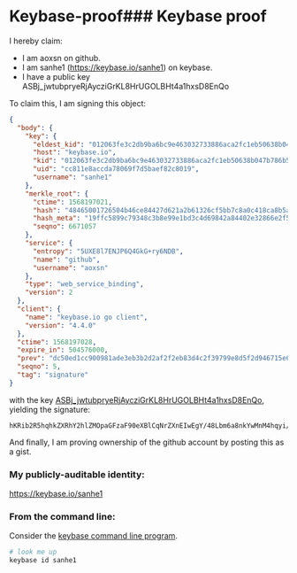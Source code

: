 # Keybase-proof### Keybase proof

I hereby claim:

  * I am aoxsn on github.
  * I am sanhe1 (https://keybase.io/sanhe1) on keybase.
  * I have a public key ASBj_jwtubpryeRjAycziGrKL8HrUGOLBHt4a1hxsD8EnQo

To claim this, I am signing this object:

```json
{
  "body": {
    "key": {
      "eldest_kid": "012063fe3c2db9ba6bc9e463032733886aca2fc1eb50638b047b786b5871b03f049d0a",
      "host": "keybase.io",
      "kid": "012063fe3c2db9ba6bc9e463032733886aca2fc1eb50638b047b786b5871b03f049d0a",
      "uid": "cc811e8accda78069f7d5baef82c8019",
      "username": "sanhe1"
    },
    "merkle_root": {
      "ctime": 1568197021,
      "hash": "48465001726504b46ce84427d621a2b61326cf5bb7c8a0c418ca8b5a15e4db18b7efbc1b644f2f33820e8c59a0b54587b824f43f7171eeb13880470dd04fbf72",
      "hash_meta": "19ffc5899c79348c3b8e99e1bd3c4d69842a84402e32866e2f5e99fdeec83eb1",
      "seqno": 6671057
    },
    "service": {
      "entropy": "5UXE8l7ENJP6Q4GkG+ry6NDB",
      "name": "github",
      "username": "aoxsn"
    },
    "type": "web_service_binding",
    "version": 2
  },
  "client": {
    "name": "keybase.io go client",
    "version": "4.4.0"
  },
  "ctime": 1568197028,
  "expire_in": 504576000,
  "prev": "dc50ed1cc900981ade3eb3b2d2af2f2eb83d4c2f39799e8d5f2d946715e68112",
  "seqno": 5,
  "tag": "signature"
}
```

with the key [ASBj_jwtubpryeRjAycziGrKL8HrUGOLBHt4a1hxsD8EnQo](https://keybase.io/sanhe1), yielding the signature:

```
hKRib2R5hqhkZXRhY2hlZMOpaGFzaF90eXBlCqNrZXnEIwEgY/48Lbm6a8nkYwMnM4hqyi/B61BjiwR7eGtYcbA/BJ0Kp3BheWxvYWTESpcCBcQg3FDtHMkAmBrePrOy0q8vLrg9TC85eZ6NXy2UZxXmgRLEIM/j0RySCb09uezsKiqmDUEaLvfJdxawrCAs8v+ZSye5AgHCo3NpZ8RAzSYEwsKgAYrNiCa7ycX/6SPy9tOlj6PgMFKXKMLFUNkYAYqmNCDVKiXAgnhRooZulwsAcmGg+wMVjZrHeteIAqhzaWdfdHlwZSCkaGFzaIKkdHlwZQildmFsdWXEILJvGgVEQ0SFW5vQJ/0mKt7t9ffNl7/O2R3C41nZKBvFo3RhZ80CAqd2ZXJzaW9uAQ==

```

And finally, I am proving ownership of the github account by posting this as a gist.

### My publicly-auditable identity:

https://keybase.io/sanhe1

### From the command line:

Consider the [keybase command line program](https://keybase.io/download).

```bash
# look me up
keybase id sanhe1
```
